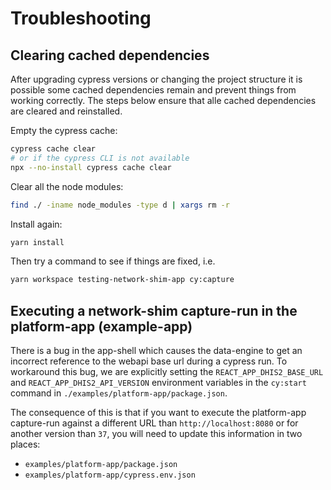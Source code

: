 # Troubleshooting

## Clearing cached dependencies

After upgrading cypress versions or changing the project structure it is possible some cached dependencies remain and prevent things from working correctly. The steps below ensure that alle cached dependencies are cleared and reinstalled.

Empty the cypress cache:

```bash
cypress cache clear
# or if the cypress CLI is not available
npx --no-install cypress cache clear
```

Clear all the node modules:

```bash
find ./ -iname node_modules -type d | xargs rm -r
```

Install again:

```bash
yarn install
```

Then try a command to see if things are fixed, i.e.

```bash
yarn workspace testing-network-shim-app cy:capture
```

## Executing a network-shim capture-run in the platform-app (example-app)

There is a bug in the app-shell which causes the data-engine to get an incorrect reference to the webapi base url during a cypress run. To workaround this bug, we are explicitly setting the `REACT_APP_DHIS2_BASE_URL` and `REACT_APP_DHIS2_API_VERSION` environment variables in the `cy:start` command in `./examples/platform-app/package.json`.

The consequence of this is that if you want to execute the platform-app capture-run against a different URL than `http://localhost:8080` or for another version than `37`, you will need to update this information in two places:

-   `examples/platform-app/package.json`
-   `examples/platform-app/cypress.env.json`
